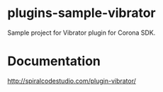 # plugins-sample-vibrator
Sample project for Vibrator plugin for Corona SDK.

# Documentation
http://spiralcodestudio.com/plugin-vibrator/
